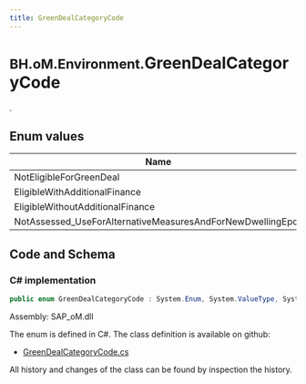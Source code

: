 ```yaml
---
title: GreenDealCategoryCode
---
```


# <small>BH.oM.Environment.</small>**GreenDealCategoryCode**

.

## Enum values

| Name            | Description                                                    |
|-----------------|----------------------------------------------------------------|
| NotEligibleForGreenDeal |  -  |
| EligibleWithAdditionalFinance |  -  |
| EligibleWithoutAdditionalFinance |  -  |
| NotAssessed_UseForAlternativeMeasuresAndForNewDwellingEpcs |  -  |


## Code and Schema

### C# implementation

``` C# title="C#"
public enum GreenDealCategoryCode : System.Enum, System.ValueType, System.IComparable, System.ISpanFormattable, System.IFormattable, System.IConvertible
```

Assembly: SAP_oM.dll

The enum is defined in C#. The class definition is available on github:

- [GreenDealCategoryCode.cs](https://github.com/BHoM/SAP_Toolkit/blob/develop/SAP_oM/Enums\GreenDealCategoryCode.cs)

All history and changes of the class can be found by inspection the history.
